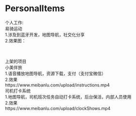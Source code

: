 # PersonalItems

个人工作:<br> 
易骑运动<br>
1.涉及到蓝牙开发，地图导航，社交化分享<br>
2.效果图：<br>


<br>
<br>上架的项目<br>
小美伴旅<br>
1.语音播放地图导航，资源下载，支付（支付宝微信）<br>
2.效果<br>
https://www.meibanlu.com/upload/instructions.mp4<br>
司机打卡系统<br>
1.地图导航，司机班次任务自动打卡系统，后台保活，内部人员使用<br>
2.效果<br>
https://www.meibanlu.com/upload/clockShows.mp4

